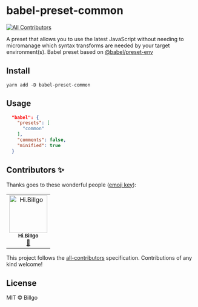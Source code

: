 # babel-preset-common

[![All Contributors](https://img.shields.io/badge/all_contributors-1-orange.svg?style=flat-square)](#contributors)

A preset that allows you to use the latest JavaScript without needing to micromanage which syntax transforms are needed by your target environment(s). Babel preset based on [@babel/preset-env](https://www.npmjs.com/package/@babel/preset-env)

## Install

```
yarn add -D babel-preset-common
```

## Usage

```json
  "babel": {
    "presets": [
      "common"
    ],
    "comments": false,
    "minified": true
  }
```

## Contributors ✨

Thanks goes to these wonderful people ([emoji key](https://allcontributors.org/docs/en/emoji-key)):

<!-- ALL-CONTRIBUTORS-LIST:START - Do not remove or modify this section -->
<!-- prettier-ignore -->
<table>
  <tr>
    <td align="center"><a href="https://software.edu.gr"><img src="https://avatars2.githubusercontent.com/u/5780482?v=4" width="100px;" alt="Hi.Billgo"/><br /><sub><b>Hi.Billgo</b></sub></a><br /><a href="https://github.com/billgo/babel-preset-common/commits?author=billgo" title="Documentation">📖</a></td>
  </tr>
</table>

<!-- ALL-CONTRIBUTORS-LIST:END -->

This project follows the [all-contributors](https://github.com/all-contributors/all-contributors) specification. Contributions of any kind welcome!

## License

MIT © Billgo
